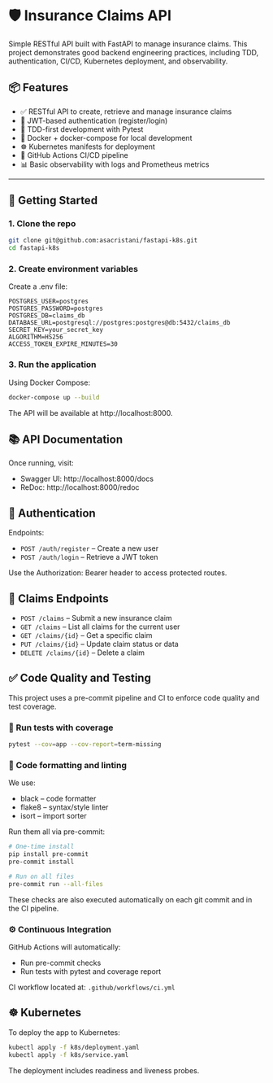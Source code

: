 # 🛡️ Insurance Claims API

Simple RESTful API built with FastAPI to manage insurance claims.
This project demonstrates good backend engineering practices, including TDD, authentication, CI/CD, Kubernetes deployment, and observability.


## 📦 Features

- ✅ RESTful API to create, retrieve and manage insurance claims
- 🔐 JWT-based authentication (register/login)
- 🧪 TDD-first development with Pytest
- 🐳 Docker + docker-compose for local development
- ☸️ Kubernetes manifests for deployment
- 🔁 GitHub Actions CI/CD pipeline
- 📊 Basic observability with logs and Prometheus metrics

---

## 🚀 Getting Started

### 1. Clone the repo

```bash
git clone git@github.com:asacristani/fastapi-k8s.git
cd fastapi-k8s
```

### 2. Create environment variables

Create a .env file:

```env
POSTGRES_USER=postgres
POSTGRES_PASSWORD=postgres
POSTGRES_DB=claims_db
DATABASE_URL=postgresql://postgres:postgres@db:5432/claims_db
SECRET_KEY=your_secret_key
ALGORITHM=HS256
ACCESS_TOKEN_EXPIRE_MINUTES=30
```


### 3. Run the application
Using Docker Compose:

```bash
docker-compose up --build
```
The API will be available at http://localhost:8000.

## 📚 API Documentation

Once running, visit:

- Swagger UI: http://localhost:8000/docs
- ReDoc: http://localhost:8000/redoc

## 🔐 Authentication

Endpoints:
- `POST /auth/register` – Create a new user
- `POST /auth/login` – Retrieve a JWT token

Use the Authorization: Bearer <token> header to access protected routes.

## 📝 Claims Endpoints

- `POST /claims` – Submit a new insurance claim
- `GET /claims` – List all claims for the current user
- `GET /claims/{id}` – Get a specific claim
- `PUT /claims/{id}` – Update claim status or data
- `DELETE /claims/{id}` – Delete a claim

## ✅ Code Quality and Testing

This project uses a pre-commit pipeline and CI to enforce code quality and test coverage.

### 🧪 Run tests with coverage

```bash
pytest --cov=app --cov-report=term-missing
```

### 🧹 Code formatting and linting
We use:

- black – code formatter
- flake8 – syntax/style linter
- isort – import sorter

Run them all via pre-commit:

```bash
# One-time install
pip install pre-commit
pre-commit install

# Run on all files
pre-commit run --all-files
```

These checks are also executed automatically on each git commit and in the CI pipeline.

### ⚙️ Continuous Integration

GitHub Actions will automatically:

- Run pre-commit checks
- Run tests with pytest and coverage report

CI workflow located at: `.github/workflows/ci.yml`

## ☸️ Kubernetes
To deploy the app to Kubernetes:

```bash
kubectl apply -f k8s/deployment.yaml
kubectl apply -f k8s/service.yaml
```

The deployment includes readiness and liveness probes.
